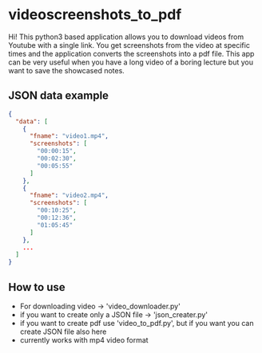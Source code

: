 # videoscreenshots_to_pdf
 
Hi! This python3 based application allows you to download videos from Youtube with a single link.
You get screenshots from the video at specific times and the application converts the screenshots into a pdf file.
This app can be very useful when you have a long video of a boring lecture but you want to save the showcased notes.

## JSON data example
```JSON
{
  "data": [
    {
      "fname": "video1.mp4",
      "screenshots": [
        "00:00:15",
        "00:02:30",
        "00:05:55"
      ]
    },
    {
      "fname": "video2.mp4",
      "screenshots": [
        "00:10:25",
        "00:12:36",
        "01:05:45"
      ]
    },
    ...
  ]
}
```

## How to use
- For downloading video -> 'video_downloader.py'
- if you want to create only a JSON file -> 'json_creater.py'
- if you want to create pdf use 'video_to_pdf.py', but if you want you can create JSON file also here
- currently works with mp4 video format
